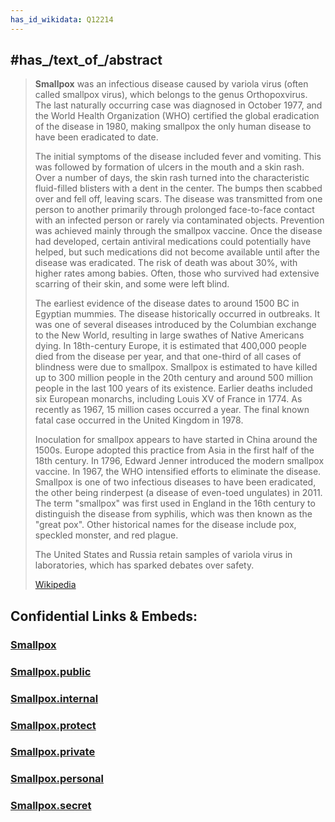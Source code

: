 ```yaml
---
has_id_wikidata: Q12214
---
```



## #has_/text_of_/abstract 

> **Smallpox** was an infectious disease caused by variola virus (often called smallpox virus),  which belongs to the genus Orthopoxvirus. The last naturally occurring case was diagnosed in October 1977, and the World Health Organization (WHO) certified the global eradication of the disease in 1980, making smallpox the only human disease to have been eradicated to date.
>
> The initial symptoms of the disease included fever and vomiting. This was followed by formation of ulcers in the mouth and a skin rash. Over a number of days, the skin rash turned into the characteristic fluid-filled blisters with a dent in the center. The bumps then scabbed over and fell off, leaving scars. The disease was transmitted from one person to another primarily through prolonged face-to-face contact with an infected person or rarely via contaminated objects. Prevention was achieved mainly through the smallpox vaccine. Once the disease had developed, certain antiviral medications could potentially have helped, but such medications did not become available until after the disease was eradicated. The risk of death was about 30%, with higher rates among babies. Often, those who survived had extensive scarring of their skin, and some were left blind.
>
> The earliest evidence of the disease dates to around 1500 BC in Egyptian mummies. The disease historically occurred in outbreaks. It was one of several diseases introduced by the Columbian exchange to the New World, resulting in large swathes of Native Americans dying. In 18th-century Europe, it is estimated that 400,000 people died from the disease per year, and that one-third of all cases of blindness were due to smallpox. Smallpox is estimated to have killed up to 300 million people in the 20th century and around 500 million people in the last 100 years of its existence. Earlier deaths included six European monarchs, including Louis XV of France in 1774. As recently as 1967, 15 million cases occurred a year. The final known fatal case occurred in the United Kingdom in 1978.
>
> Inoculation for smallpox appears to have started in China around the 1500s. Europe adopted this practice from Asia in the first half of the 18th century. In 1796, Edward Jenner introduced the modern smallpox vaccine. In 1967, the WHO intensified efforts to eliminate the disease. Smallpox is one of two infectious diseases to have been eradicated, the other being rinderpest (a disease of even-toed ungulates) in 2011. The term "smallpox" was first used in England in the 16th century to distinguish the disease from syphilis, which was then known as the "great pox". Other historical names for the disease include pox, speckled monster, and red plague.
>
> The United States and Russia retain samples of variola virus in laboratories, which has sparked debates over safety.
>
> [Wikipedia](https://en.wikipedia.org/wiki/Smallpox)  




## Confidential Links & Embeds: 

### [Smallpox](/_Standards/bio/Medicine/Disease/Infectious_Disease/Smallpox.md) 

### [Smallpox.public](/_public/bio/Medicine/Disease/Infectious_Disease/Smallpox.public.md) 

### [Smallpox.internal](/_internal/bio/Medicine/Disease/Infectious_Disease/Smallpox.internal.md) 

### [Smallpox.protect](/_protect/bio/Medicine/Disease/Infectious_Disease/Smallpox.protect.md) 

### [Smallpox.private](/_private/bio/Medicine/Disease/Infectious_Disease/Smallpox.private.md) 

### [Smallpox.personal](/_personal/bio/Medicine/Disease/Infectious_Disease/Smallpox.personal.md) 

### [Smallpox.secret](/_secret/bio/Medicine/Disease/Infectious_Disease/Smallpox.secret.md)


